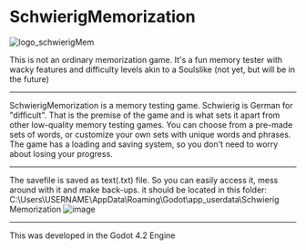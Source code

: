 # SchwierigMemorization
![logo_schwierigMem](https://github.com/aZaamBie/SchwierigMemorization/assets/53663013/6d11e2c7-322c-4e7a-b92e-b4e23ae20fec)


This is not an ordinary memorization game. It's a fun memory tester with wacky features and difficulty levels akin to a Soulslike (not yet, but will be in the future)

---

SchwierigMemorization is a memory testing game. Schwierig is German for "difficult". That is the premise of the game and is what sets it apart from other low-quality memory testing games.
You can choose from a pre-made sets of words, or customize your own sets with unique words and phrases. The game has a loading and saving system, so you don't need to worry about losing your progress.

---

The savefile is saved as text(.txt) file. So you can easily access it, mess around with it and make back-ups.
it should be located in this folder:
C:\Users\USERNAME\AppData\Roaming\Godot\app_userdata\Schwierig Memorization
![image](https://github.com/aZaamBie/SchwierigMemorization/assets/53663013/b2cf2b03-c5d4-4c8a-aabe-f31ff3ff79a4)

---
This was developed in the Godot 4.2 Engine
